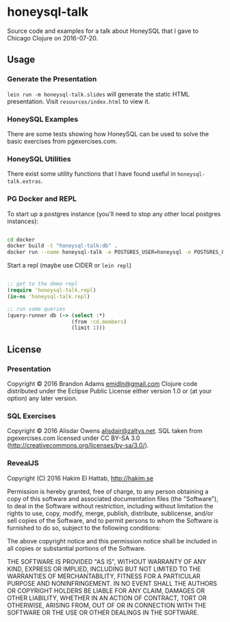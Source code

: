 # honeysql-talk

Source code and examples for a talk about HoneySQL that I gave to Chicago Clojure on 2016-07-20.

## Usage

### Generate the Presentation

`lein run -m honeysql-talk.slides` will generate the static HTML presentation. Visit `resources/index.html` to view it.

### HoneySQL Examples

There are some tests showing how HoneySQL can be used to solve the basic exercises from pgexercises.com.

### HoneySQL Utilities

There exist some utility functions that I have found useful in `honeysql-talk.extras`.

### PG Docker and REPL

To start up a postgres instance (you'll need to stop any other local postgres instances):

```bash

cd docker
docker build -t "honeysql-talk:db" .
docker run --name honeysql-talk -e POSTGRES_USER=honeysql -e POSTGRES_PASSWORD=honeysql -d -p 5432:5432 honeysql-talk:db

```

Start a repl (maybe use CIDER or `lein repl`)

```clj

;; get to the demo repl
(require 'honeysql-talk.repl)
(in-ns 'honeysql-talk.repl)

;; run some queries
(query-runner db (-> (select :*)
                     (from :cd.members)
                     (limit 1)))
```

## License

### Presentation
Copyright © 2016 Brandon Adams <emidln@gmail.com> Clojure code distributed under the Eclipse Public License either version 1.0 or (at your option) any later version.

### SQL Exercises
Copyright © 2016 Alisdar Owens <alisdair@zaltys.net>. SQL taken from pgexercises.com licensed under CC BY-SA 3.0 (http://creativecommons.org/licenses/by-sa/3.0/).

### RevealJS
Copyright (C) 2016 Hakim El Hattab, http://hakim.se

Permission is hereby granted, free of charge, to any person obtaining a copy
of this software and associated documentation files (the "Software"), to deal
in the Software without restriction, including without limitation the rights
to use, copy, modify, merge, publish, distribute, sublicense, and/or sell
copies of the Software, and to permit persons to whom the Software is
furnished to do so, subject to the following conditions:

The above copyright notice and this permission notice shall be included in
all copies or substantial portions of the Software.

THE SOFTWARE IS PROVIDED "AS IS", WITHOUT WARRANTY OF ANY KIND, EXPRESS OR
IMPLIED, INCLUDING BUT NOT LIMITED TO THE WARRANTIES OF MERCHANTABILITY,
FITNESS FOR A PARTICULAR PURPOSE AND NONINFRINGEMENT. IN NO EVENT SHALL THE
AUTHORS OR COPYRIGHT HOLDERS BE LIABLE FOR ANY CLAIM, DAMAGES OR OTHER
LIABILITY, WHETHER IN AN ACTION OF CONTRACT, TORT OR OTHERWISE, ARISING FROM,
OUT OF OR IN CONNECTION WITH THE SOFTWARE OR THE USE OR OTHER DEALINGS IN
THE SOFTWARE.
